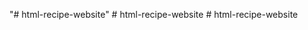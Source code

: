 "# html-recipe-website" 
#   h t m l - r e c i p e - w e b s i t e  
 #   h t m l - r e c i p e - w e b s i t e  
 